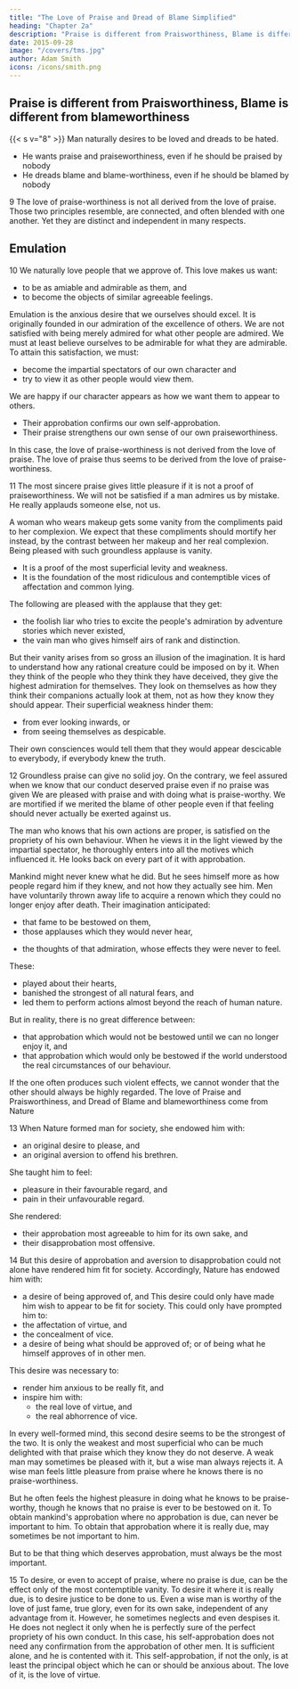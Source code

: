 ```yaml
---
title: "The Love of Praise and Dread of Blame Simplified"
heading: "Chapter 2a"
description: "Praise is different from Praisworthiness, Blame is different from blameworthiness"
date: 2015-09-28
image: "/covers/tms.jpg"
author: Adam Smith
icons: /icons/smith.png
---
```



## Praise is different from Praisworthiness, Blame is different from blameworthiness

{{< s v="8" >}} Man naturally desires to be loved and dreads to be hated.
- He wants praise and praiseworthiness, even if he should be praised by nobody
- He dreads blame and blame-worthiness, even if he should be blamed by nobody


9 The love of praise-worthiness is not all derived from the love of praise. Those two principles resemble, are connected, and often blended with one another.  Yet they are distinct and independent in many respects.


## Emulation

10 We naturally love people that we approve of. This love makes us want: 
- to be as amiable and admirable as them, and
- to become the objects of similar agreeable feelings.

Emulation is the anxious desire that we ourselves should excel. It is originally founded in our admiration of the excellence of others. We are not satisfied with being merely admired for what other people are admired. We must at least believe ourselves to be admirable for what they are admirable. To attain this satisfaction, we must: 
- become the impartial spectators of our own character and
- try to view it as other people would view them.

We are happy if our character appears as how we want them to appear to others. <!-- Our happines is confirmed when we see other people seeing our character as we had seen it. --> 
- Their approbation confirms our own self-approbation. 
- Their praise strengthens our own sense of our own praiseworthiness. 

In this case, the love of praise-worthiness is not derived from the love of praise. The love of praise thus seems to be derived from the love of praise-worthiness.
 

11 The most sincere praise gives little pleasure if it is not a proof of praiseworthiness. We will not be satisfied if a man admires us by mistake. He really applauds someone else, not us.
<!--  and if we do not deserve that admiration. -->
<!-- - we should really be regarded with very different feelings.
We get no satisfaction from a man who applauds us for: 
- actions we did not perform, or
- motives which did not influence our conduct. -->
<!-- To us, his applause would be more mortifying than any censure His applause would perpetually remind us what we should become, but actually are not.  -->
A woman who wears makeup gets some vanity from the compliments paid to her complexion. We expect that these compliments should mortify her instead, by the contrast between her makeup and her real complexion. Being pleased with such groundless applause is vanity. 
- It is a proof of the most superficial levity and weakness.
- It is the foundation of the most ridiculous and contemptible vices of affectation and common lying. 

The following are pleased with the applause that they get: 
- the foolish liar who tries to excite the people's admiration by adventure stories which never existed,
- the vain man who gives himself airs of rank and distinction.

But their vanity arises from so gross an illusion of the imagination. It is hard to understand how any rational creature could be imposed on by it. When they think of the people who they think they have deceived, they give the highest admiration for themselves. They look on themselves as how they think their companions actually look at them, not as how they know they should appear.
Their superficial weakness hinder them: 
- from ever looking inwards, or
- from seeing themselves as despicable.

Their own consciences would tell them that they would appear descicable to everybody, if everybody knew the truth.

 
12 Groundless praise can give no solid joy. On the contrary, we feel assured when we know that our conduct deserved praise even if no praise was given
We are pleased with praise and with doing what is praise-worthy.
We are mortified if we merited the blame of other people even if that feeling should never actually be exerted against us.

The man who knows that his own actions are proper, is satisfied on the propriety of his own behaviour.
When he views it in the light viewed by the impartial spectator, he thoroughly enters into all the motives which influenced it.
He looks back on every part of it with approbation.

Mankind might never knew what he did. But he sees himself more as how people regard him if they knew, and not how they actually see him. Men have voluntarily thrown away life to acquire a renown which they could no longer enjoy after death. Their imagination anticipated: 
- that fame to be bestowed on them,
- those applauses which they would never hear,
<!-- He anticipates the applause which would be bestowed on him.
He applauds himself through the sympathy with feelings that are hindered alone by the public's ignorance.
He knows those feelings are the natural effects of such conduct.
His imagination strongly connects with it.
He has conceived it as something that naturally should follow from his conduct.
 -->
- the thoughts of that admiration, whose effects they were never to feel.

These:
- played about their hearts,
- banished the strongest of all natural fears, and
- led them to perform actions almost beyond the reach of human nature.

But in reality, there is no great difference between: 
- that approbation which would not be bestowed until we can no longer enjoy it, and
- that approbation which would only be bestowed if the world understood the real circumstances of our behaviour.

If the one often produces such violent effects, we cannot wonder that the other should always be highly regarded. The love of Praise and Praisworthiness, and Dread of Blame and blameworthiness come from Nature


13 When Nature formed man for society, she endowed him with:
- an original desire to please, and
- an original aversion to offend his brethren.

She taught him to feel: 
- pleasure in their favourable regard, and
- pain in their unfavourable regard.

She rendered: 
- their approbation most agreeable to him for its own sake, and
- their disapprobation most offensive.
 

14 But this desire of approbation and aversion to disapprobation could not alone have rendered him fit for society. Accordingly, Nature has endowed him with: 
- a desire of being approved of, and
  This desire could only have made him wish to appear to be fit for society.
  This could only have prompted him to: 
- the affectation of virtue, and
- the concealment of vice.
- a desire of being what should be approved of; or of being what he himself approves of in other men.

This desire was necessary to: 
- render him anxious to be really fit, and
- inspire him with: 
  - the real love of virtue, and
  - the real abhorrence of vice.

In every well-formed mind, this second desire seems to be the strongest of the two. It is only the weakest and most superficial who can be much delighted with that praise which they know they do not deserve. A weak man may sometimes be pleased with it, but a wise man always rejects it. A wise man feels little pleasure from praise where he knows there is no praise-worthiness.

But he often feels the highest pleasure in doing what he knows to be praise-worthy, though he knows that no praise is ever to be bestowed on it. To obtain mankind's approbation where no approbation is due, can never be important to him. To obtain that approbation where it is really due, may sometimes be not important to him.

But to be that thing which deserves approbation, must always be the most important.

 
15 To desire, or even to accept of praise, where no praise is due, can be the effect only of the most contemptible vanity. To desire it where it is really due, is to desire justice to be done to us. Even a wise man is worthy of the love of just fame, true glory, even for its own sake, independent of any advantage from it.
However, he sometimes neglects and even despises it.
He does not neglect it only when he is perfectly sure of the perfect propriety of his own conduct.
In this case, his self-approbation does not need any confirmation from the approbation of other men.
It is sufficient alone, and he is contented with it.
This self-approbation, if not the only, is at least the principal object which he can or should be anxious about.
The love of it, is the love of virtue.
 
